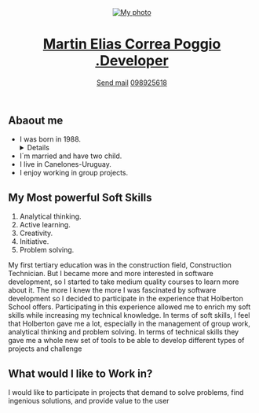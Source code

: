 <!DOCTYPE html>
<html lang="es">
<head>
    <meta charset="UTF-8">
    <meta http-equiv="X-UA-Compatible" content="IE=edge">
    <meta name="viewport" content="width=device-width, initial-scale=1.0">
    <title> Curriculum Vitae </title>
</head>
<body>

  <header>
  <a href="https://s3.eu-west-3.amazonaws.com/hbtn.intranet/users/photos/000/005/715/thumb/Mart%C3%ADn_Correa.JPG?X-Amz-Algorithm=AWS4-HMAC-SHA256&X-Amz-Credential=AKIA4MYA5JM5DUTZGMZG%2F20230126%2Feu-west-3%2Fs3%2Faws4_request&X-Amz-Date=20230126T155728Z&X-Amz-Expires=600&X-Amz-SignedHeaders=host&X-Amz-Signature=b23d5d46864c4712ecc95dabeeac75dc29ff80d51c6f1828b11d2e27dda09d5e"><img border="0" alt="My photo" src="imagen.png"</a>
      <h1>Martin Elias Correa Poggio .Developer</h1>
      <a href="mailto:martincorrea792@gmail.com">Send mail</a>
      <a href="tel:598092625918">098925618</a>
  </header>

  <section>
      <h2>Abaout me</h2>
      <ul>
        <li>I was born in 1988.</li>
        <details>Born in the city of Paysandu</details>
        <li>I´m married and have two child.</li>
        <li>I live in Canelones-Uruguay.</li>
        <li>I enjoy working in group projects. </li>
      </ul>
      <h2>My Most powerful Soft Skills</h2>
      <ol>
      <li>Analytical thinking.</li>
      <li>Active learning.</li>
      <li>Creativity.</li>
      <li>Initiative.</li>
      <li>Problem solving.</li>
      </ol>
      <p>My first tertiary education was in the construction field, Construction Technician. But I became more and more interested in software development, so I started to take medium quality courses to learn more about it. The more I knew the more I was fascinated by software development so I decided to participate in the experience that Holberton School offers. Participating in this experience allowed me to enrich my soft skills while increasing my technical knowledge. In terms of soft skills, I feel that Holberton gave me a lot, especially in the management of group work, analytical thinking and problem solving. 
      In terms of technical skills they gave me a whole new set of tools to be able to develop different types of projects and challenge
      </p>
  </section>

  <section>
      <h2>What would I like to Work in?</h2>
         <p>I would like to participate in projects that demand to solve problems, find ingenious solutions, and provide value to the user</p>  
  </section>
    
</body>
</html>

